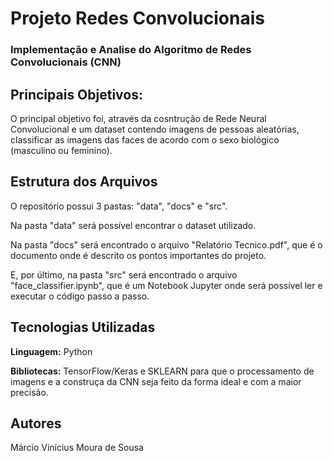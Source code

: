 # Projeto Redes Convolucionais
### Implementação e Analise do Algoritmo de Redes Convolucionais (CNN)

## Principais Objetivos:
O principal objetivo foi, através da cosntrução de Rede Neural Convolucional e um dataset contendo imagens de pessoas aleatórias, classificar as imagens das faces de acordo com o sexo biológico (masculino ou feminino).

## Estrutura dos Arquivos

O repositório possui 3 pastas: "data", "docs" e "src".

Na pasta "data" será possível encontrar o dataset utilizado.

Na pasta "docs" será encontrado o arquivo "Relatório Tecnico.pdf", que é o documento onde é descrito os pontos importantes do projeto.

E, por último, na pasta "src" será encontrado o arquivo "face_classifier.ipynb", que é um Notebook Jupyter onde será possível ler e executar o código passo a passo.

## Tecnologias Utilizadas

**Linguagem:** Python 

**Bibliotecas:** TensorFlow/Keras e SKLEARN para que o processamento de imagens e a construça da CNN seja feito da forma ideal e com a maior precisão.

## Autores
Márcio Vinícius Moura de Sousa